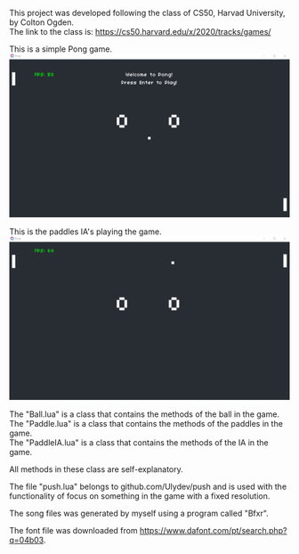 This project was developed following the class of CS50, Harvad University, by Colton Ogden.\
The link to the class is: https://cs50.harvard.edu/x/2020/tracks/games/

This is a simple Pong game.
![](Pong.gif)

This is the paddles IA's playing the game.
![](PongIA.gif)

The "Ball.lua" is a class that contains the methods of the ball in the game.\
The "Paddle.lua" is a class that contains the methods of the paddles in the game.\
The "PaddleIA.lua" is a class that contains the methods of the IA in the game.

All methods in these class are self-explanatory.

The file "push.lua" belongs to github.com/Ulydev/push and is used with the functionality of
focus on something in the game with a fixed resolution.

The song files was generated by myself using a program called "Bfxr".

The font file was downloaded from https://www.dafont.com/pt/search.php?q=04b03.